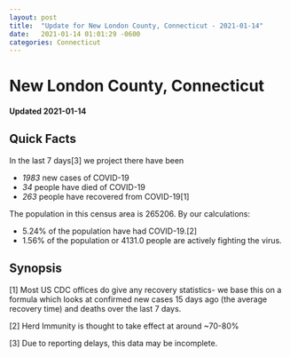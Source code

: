 ```yaml
---
layout: post
title:  "Update for New London County, Connecticut - 2021-01-14"
date:   2021-01-14 01:01:29 -0600
categories: Connecticut
---
```


# New London County, Connecticut
#### Updated 2021-01-14

## Quick Facts

In the last 7 days[3] we project there have been
- *1983* new cases of COVID-19
- *34* people have died of COVID-19
- *263* people have recovered from COVID-19[1]

The population in this census area is 265206. By our calculations:
- 5.24% of the population have had COVID-19.[2]
- 1.56% of the population or 4131.0 people are actively fighting the virus.

## Synopsis




[1] Most US CDC offices do give any recovery statistics- we base this on a formula which looks at confirmed new cases
15 days ago (the average recovery time) and deaths over the last 7 days.

[2] Herd Immunity is thought to take effect at around ~70-80%

[3] Due to reporting delays, this data may be incomplete.
 
    